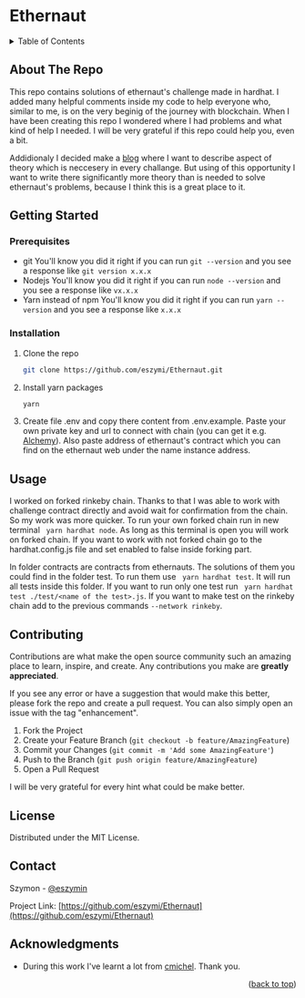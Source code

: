 # Ethernaut

<!-- PROJECT SHIELDS -->
<!--




<!-- TABLE OF CONTENTS -->
<details>
  <summary>Table of Contents</summary>
  <ol>
    <li>
      <a href="#about-the-project">About The Project</a>
    </li>
    <li>
      <a href="#getting-started">Getting Started</a>
      <ul>
        <li><a href="#prerequisites">Prerequisites</a></li>
        <li><a href="#installation">Installation</a></li>
      </ul>
    </li>
    <li><a href="#usage">Usage</a></li>
    <li><a href="#contributing">Contributing</a></li>
    <li><a href="#license">License</a></li>
    <li><a href="#contact">Contact</a></li>
    <li><a href="#acknowledgments">Acknowledgments</a></li>
  </ol>
</details>



<!-- ABOUT THE REPO -->
## About The Repo

This repo contains solutions of ethernaut's challenge made in hardhat. I added many helpful comments inside my code to help everyone who, similar to me, is on the very beginig of the journey with blockchain. When I have been creating this repo I wondered where I had problems and what kind of help I needed. I will be very grateful if this repo could help you, even a bit.

Addidionaly I decided make a [blog](https://medium.com/@eszymi) where I want to describe aspect of theory which is neccesery in every challange. But using of this opportunity I want to write there significantly more theory than is needed to solve ethernaut's problems, because I think this is a great place to it.   


<!-- GETTING STARTED -->
## Getting Started

### Prerequisites
* git
You'll know you did it right if you can run ```git --version``` and you see a response like ```git version x.x.x```
* Nodejs
You'll know you did it right if you can run ```node --version``` and you see a response like ```vx.x.x```
* Yarn instead of npm
You'll know you did it right if you can run ```yarn --version``` and you see a response like ```x.x.x```


### Installation

1. Clone the repo
   ```sh
   git clone https://github.com/eszymi/Ethernaut.git
   ```
2. Install yarn packages
   ```sh
   yarn
   ```
3. Create file .env and copy there content from .env.example. Paste your own private key and url to connect with chain (you can get it e.g. [Alchemy](https://www.alchemy.com)). Also paste address of ethernaut's contract which you can find on the ethernaut web under the name instance address.


<!-- USAGE EXAMPLES -->
## Usage

I worked on forked rinkeby chain. Thanks to that I was able to work with challenge contract directly and avoid wait for confirmation from the chain. So my work was more quicker. To run your own forked chain run in new terminal ``` yarn hardhat node```. As long as this terminal is open you will work on forked chain. If you want to work with not forked chain go to the hardhat.config.js file and set enabled to false inside forking part. 

In folder contracts are contracts from ethernauts. The solutions of them you could find in the folder test. To run them use ``` yarn hardhat test```. It will run all tests inside this folder. If you want to run only one test run ``` yarn hardhat test ./test/<name of the test>.js```. If you want to make test on the rinkeby chain add to the previous commands ```--network rinkeby```. 

<!-- CONTRIBUTING -->
## Contributing

Contributions are what make the open source community such an amazing place to learn, inspire, and create. Any contributions you make are **greatly appreciated**.

If you see any error or have a suggestion that would make this better, please fork the repo and create a pull request. You can also simply open an issue with the tag "enhancement".

1. Fork the Project
2. Create your Feature Branch (`git checkout -b feature/AmazingFeature`)
3. Commit your Changes (`git commit -m 'Add some AmazingFeature'`)
4. Push to the Branch (`git push origin feature/AmazingFeature`)
5. Open a Pull Request

I will be very grateful for every hint what could be make better.


<!-- LICENSE -->
## License

Distributed under the MIT License. 

<!-- CONTACT -->
## Contact

Szymon - [@eszymin](https://twitter.com/eszymin) 

Project Link: [https://github.com/eszymi/Ethernaut](https://github.com/eszymi/Ethernaut)




<!-- ACKNOWLEDGMENTS -->
## Acknowledgments

* During this work I've learnt a lot from [cmichel](https://cmichel.io/ethernaut-solutions/). Thank you.


<p align="right">(<a href="#readme-top">back to top</a>)</p>




